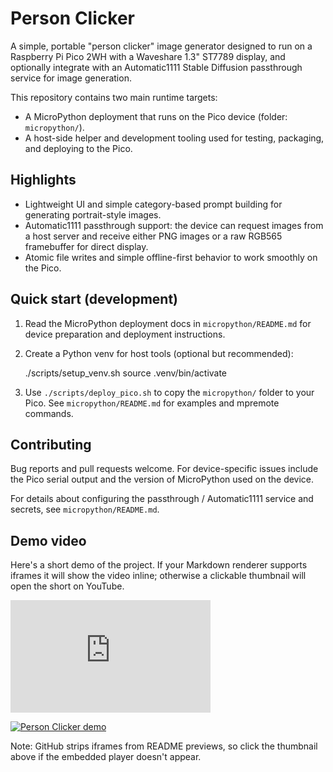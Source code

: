 # Person Clicker

A simple, portable "person clicker" image generator designed to run on a Raspberry Pi Pico 2WH with a Waveshare 1.3" ST7789 display, and optionally integrate with an Automatic1111 Stable Diffusion passthrough service for image generation.

This repository contains two main runtime targets:
- A MicroPython deployment that runs on the Pico device (folder: `micropython/`).
- A host-side helper and development tooling used for testing, packaging, and deploying to the Pico.

## Highlights
- Lightweight UI and simple category-based prompt building for generating portrait-style images.
- Automatic1111 passthrough support: the device can request images from a host server and receive either PNG images or a raw RGB565 framebuffer for direct display.
- Atomic file writes and simple offline-first behavior to work smoothly on the Pico.

## Quick start (development)
1. Read the MicroPython deployment docs in `micropython/README.md` for device preparation and deployment instructions.
2. Create a Python venv for host tools (optional but recommended):

	./scripts/setup_venv.sh
	source .venv/bin/activate

3. Use `./scripts/deploy_pico.sh` to copy the `micropython/` folder to your Pico. See `micropython/README.md` for examples and mpremote commands.

## Contributing
Bug reports and pull requests welcome. For device-specific issues include the Pico serial output and the version of MicroPython used on the device.

For details about configuring the passthrough / Automatic1111 service and secrets, see `micropython/README.md`.

## Demo video

Here's a short demo of the project. If your Markdown renderer supports iframes it will show the video inline; otherwise a clickable thumbnail will open the short on YouTube.

<iframe width="320" height="180" src="https://www.youtube.com/embed/saOANpPcf6s" title="Person Clicker demo (YouTube Short)" frameborder="0" allow="accelerometer; autoplay; clipboard-write; encrypted-media; gyroscope; picture-in-picture; web-share" allowfullscreen></iframe>

[![Person Clicker demo](https://img.youtube.com/vi/saOANpPcf6s/hqdefault.jpg)](https://www.youtube.com/shorts/saOANpPcf6s)

Note: GitHub strips iframes from README previews, so click the thumbnail above if the embedded player doesn't appear.